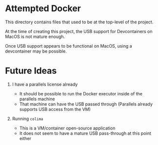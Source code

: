 # Attempted Docker

This directory contains files that used to be at the top-level of the project.

At the time of creating this project, the USB support for Devcontainers on MacOS is not mature enough.

Once USB support appears to be functional on MacOS, using a devcontainer may be possible.


# Future Ideas

1. I have a parallels license already
    * It should be possible to run the Docker executor inside of the parallels machine
    * That machine can have the USB passed through (Parallels already supports USB access from the VM)

1. Running `colima`
    * This is a VM/container open-source application
    * It does not seem to have a mature USB pass-through at this point either